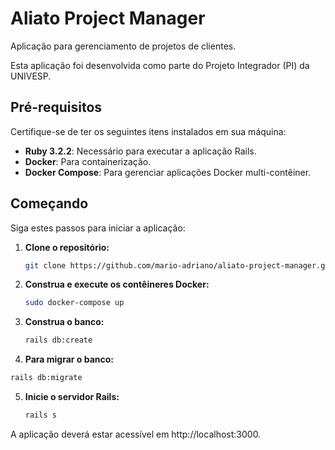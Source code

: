 # Aliato Project Manager

Aplicação para gerenciamento de projetos de clientes.

Esta aplicação foi desenvolvida como parte do Projeto Integrador (PI) da UNIVESP.

## Pré-requisitos

Certifique-se de ter os seguintes itens instalados em sua máquina:

- **Ruby 3.2.2**: Necessário para executar a aplicação Rails.
- **Docker**: Para containerização.
- **Docker Compose**: Para gerenciar aplicações Docker multi-contêiner.

## Começando

Siga estes passos para iniciar a aplicação:

1. **Clone o repositório:**

   ```sh
   git clone https://github.com/mario-adriano/aliato-project-manager.git
   ```

2. **Construa e execute os contêineres Docker:**

   ```sh
   sudo docker-compose up
   ```

3. **Construa o banco:**

   ```sh
   rails db:create
   ```

4. **Para migrar o banco:**

  ```sh
  rails db:migrate
  ```

5. **Inicie o servidor Rails:**

   ```sh
   rails s
   ```

A aplicação deverá estar acessível em http://localhost:3000.
